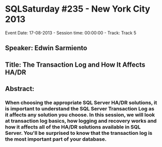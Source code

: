 # SQLSaturday #235 - New York City 2013
Event Date: 17-08-2013 - Session time: 00:00:00 - Track: Track 5
## Speaker: Edwin Sarmiento
## Title: The Transaction Log and How It Affects HA/DR
## Abstract:
### When choosing the appropriate SQL Server HA/DR solutions, it is important to understand the SQL Server Transaction Log as it affects any solution you choose. In this session, we will look at transaction log basics, how logging and recovery works and how it affects all of the HA/DR solutions available in SQL Server. You'll be surprised to know that the transaction log is the most important part of your database.
